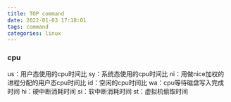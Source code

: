```yaml
---
title: TOP command
date: 2022-01-03 17:18:01
tags: command
categories: linux
---
```


### cpu

us：用户态使用的cpu时间比
sy：系统态使用的cpu时间比
ni：用做nice加权的进程分配的用户态cpu时间比
id：空闲的cpu时间比
wa：cpu等待磁盘写入完成时间
hi：硬中断消耗时间
si：软中断消耗时间
st：虚拟机偷取时间



